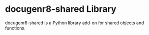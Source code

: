 # docugenr8-shared Library

docugenr8-shared is a Python library add-on for shared objects and functions.
